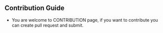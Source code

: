 ## Contribution Guide

 - You are welcome to CONTRIBUTION page, if you want to contribute you can create pull request and submit.
